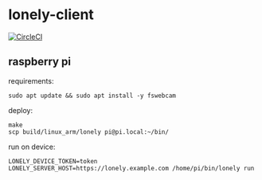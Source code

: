 # lonely-client
[![CircleCI](https://circleci.com/gh/uiureo/lonely-client.svg?style=svg)](https://circleci.com/gh/uiureo/lonely-client)

## raspberry pi
requirements:

```
sudo apt update && sudo apt install -y fswebcam
```

deploy:
```
make
scp build/linux_arm/lonely pi@pi.local:~/bin/
```

run on device:
```
LONELY_DEVICE_TOKEN=token LONELY_SERVER_HOST=https://lonely.example.com /home/pi/bin/lonely run
```
